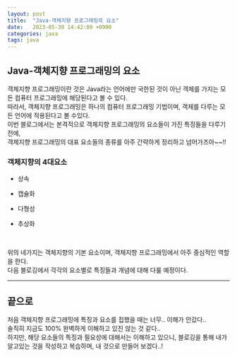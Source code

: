 ```yaml
---
layout: post
title:  "Java-객체지향 프로그래밍의 요소"
date:   2023-05-30 14:42:00 +0900
categories: java
tags: java
---
```


## Java-객체지향 프로그래밍의 요소

객체지향 프로그래밍이란 것은 Java라는 언어에만 국한된 것이 아닌 객체를 가지는 모든 컴퓨터 프로그래밍에 해당된다고 볼 수 있다.<br>
따라서, 객체지향 프로그래밍은 하나의 컴퓨터 프로그래밍 기법이며, 객체를 다루는 모든 언어에 적용된다고 볼 수있다.<br>
이번 블로그에서는 본격적으로 객체지향 프로그래밍의 요소들이 가진 특징들을 다루기 전에,<br>
객체지향 프로그래밍의 대표 요소들의 종류를 아주 간략하게 정리하고 넘어가즈아~~!!<br>

### 객체지향의 4대요소

* 상속

* 캡슐화

* 다형성

* 추상화

<br>

위의 네가지는 객체지향의 기본 요소이며, 객체지향 프로그래밍에서 아주 중심적인 역할을 한다.<br>
다음 블로깅에서 각각의 요소별로 특징들과 개념에 대해 다룰 예정이다.

---



## 끝으로

처음 객체지향 프로그래밍에 특징과 요소를 접했을 때는 너무.. 이해가 안갔다..<br>
솔직히 지금도 100% 완벽하게 이해하고 있진 않는 것 같다.. <br>
하지만, 해당 요소들의 특징과 필요성에 대해서는 이해하고 있으니, 블로깅을 통해 내가 알고있는 것을 작성하고 복습하며, 내 것으로 만들어 보겠다..!
